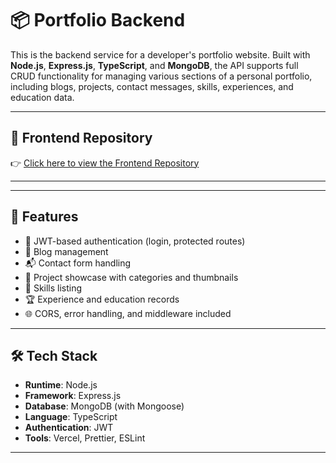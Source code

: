 # 📦 Portfolio Backend

This is the backend service for a developer's portfolio website. Built with **Node.js**, **Express.js**, **TypeScript**, and **MongoDB**, the API supports full CRUD functionality for managing various sections of a personal portfolio, including blogs, projects, contact messages, skills, experiences, and education data.

---

## 🔗 Frontend Repository

👉 [Click here to view the Frontend Repository](https://github.com/rafizul896/portfolio-dashboard)

---


---

## 🚀 Features

- 🔐 JWT-based authentication (login, protected routes)
- 📝 Blog management
- 📬 Contact form handling
- 💼 Project showcase with categories and thumbnails
- 🧠 Skills listing
- 🏆 Experience and education records
- 🌐 CORS, error handling, and middleware included

---

## 🛠️ Tech Stack

- **Runtime**: Node.js
- **Framework**: Express.js
- **Database**: MongoDB (with Mongoose)
- **Language**: TypeScript
- **Authentication**: JWT
- **Tools**: Vercel, Prettier, ESLint

---
